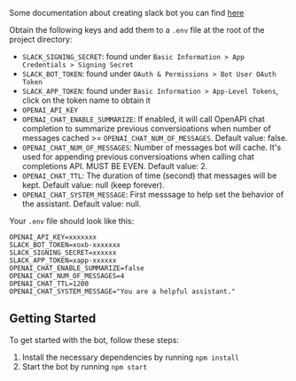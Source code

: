 Some documentation about creating slack bot you can find [here](https://medium.com/@alexandre.tkint/integrate-openais-chatgpt-within-slack-a-step-by-step-approach-bea43400d311)

Obtain the following keys and add them to a `.env` file at the root of the project directory:

- `SLACK_SIGNING_SECRET`: found under `Basic Information > App Credentials > Signing Secret`
- `SLACK_BOT_TOKEN`: found under `OAuth & Permissions > Bot User OAuth Token`
- `SLACK_APP_TOKEN`: found under `Basic Information > App-Level Tokens`, click on the token name to obtain it
- `OPENAI_API_KEY`
- `OPENAI_CHAT_ENABLE_SUMMARIZE`: If enabled, it will call OpenAPI chat completion to summarize previous conversioations when number of messages cached >= `OPENAI_CHAT_NUM_OF_MESSAGES`. Default value: false.
- `OPENAI_CHAT_NUM_OF_MESSAGES`: Number of messages bot will cache. It's used for appending previous conversioations when calling chat completions API. MUST BE EVEN. Default value: 2.
- `OPENAI_CHAT_TTL`: The duration of time (second) that messages will be kept. Default value: null (keep forever).
- `OPENAI_CHAT_SYSTEM_MESSAGE`: First messsage to help set the behavior of the assistant. Default value: null.

Your `.env` file should look like this:

```
OPENAI_API_KEY=xxxxxxx
SLACK_BOT_TOKEN=xoxb-xxxxxxx
SLACK_SIGNING_SECRET=xxxxxx
SLACK_APP_TOKEN=xapp-xxxxxx
OPENAI_CHAT_ENABLE_SUMMARIZE=false
OPENAI_CHAT_NUM_OF_MESSAGES=4
OPENAI_CHAT_TTL=1200
OPENAI_CHAT_SYSTEM_MESSAGE="You are a helpful assistant."
```

## Getting Started

To get started with the bot, follow these steps:

1. Install the necessary dependencies by running `npm install`
2. Start the bot by running `npm start`
